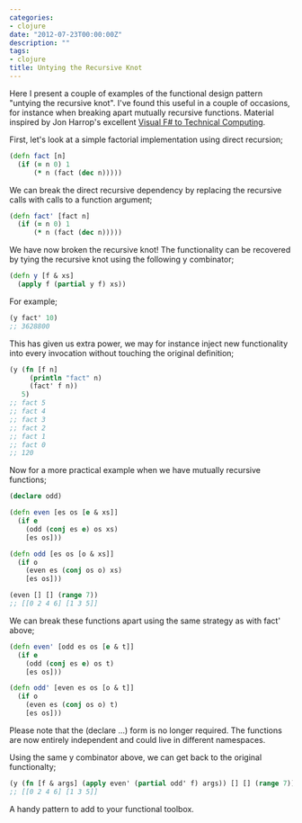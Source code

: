 ```yaml
---
categories:
- clojure
date: "2012-07-23T00:00:00Z"
description: ""
tags:
- clojure
title: Untying the Recursive Knot
---
```


Here I present a couple of examples of the functional design pattern "untying the recursive knot". I've found this useful in a couple of occasions, for instance when breaking apart mutually recursive functions. Material inspired by Jon Harrop's excellent <a href="http://www.ffconsultancy.com/products/fsharp_for_technical_computing/">Visual F# to Technical Computing</a>.

First, let's look at a simple factorial implementation using direct recursion;
```clojure
(defn fact [n]
  (if (= n 0) 1
      (* n (fact (dec n)))))
```

We can break the direct recursive dependency by replacing the recursive calls with calls to a function argument;
```clojure
(defn fact' [fact n]
  (if (= n 0) 1
      (* n (fact (dec n)))))
```

We have now broken the recursive knot! The functionality can be recovered by tying the recursive knot using the following y combinator;

```clojure
(defn y [f & xs]
  (apply f (partial y f) xs))
```

For example;
```clojure
(y fact' 10)
;; 3628800
```

This has given us extra power, we may for instance inject new functionality into every invocation without touching the original definition;

```clojure
(y (fn [f n]
     (println "fact" n)
     (fact' f n))
   5)
;; fact 5
;; fact 4
;; fact 3
;; fact 2
;; fact 1
;; fact 0
;; 120
```

Now for a more practical example when we have mutually recursive functions;

```clojure
(declare odd)

(defn even [es os [e & xs]]
  (if e
    (odd (conj es e) os xs)
    [es os]))

(defn odd [es os [o & xs]]
  (if o
    (even es (conj os o) xs)
    [es os]))

(even [] [] (range 7))
;; [[0 2 4 6] [1 3 5]]
```

We can break these functions apart using the same strategy as with fact' above;

```clojure
(defn even' [odd es os [e & t]]
  (if e
    (odd (conj es e) os t)
    [es os]))

(defn odd' [even es os [o & t]]
  (if o
    (even es (conj os o) t)
    [es os]))
```

Please note that the (declare ...) form is no longer required. The functions are now entirely independent and could live in different namespaces.

Using the same y combinator above, we can get back to the original functionalty;

```clojure
(y (fn [f & args] (apply even' (partial odd' f) args)) [] [] (range 7))
;; [[0 2 4 6] [1 3 5]]
```

A handy pattern to add to your functional toolbox.

